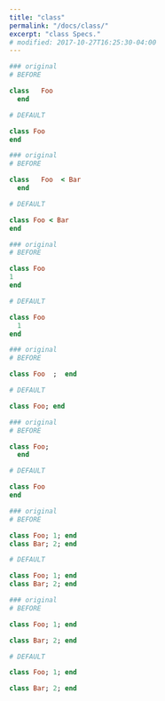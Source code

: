 ```yaml
---
title: "class"
permalink: "/docs/class/"
excerpt: "class Specs."
# modified: 2017-10-27T16:25:30-04:00
---
```

```ruby
### original
# BEFORE

class   Foo  
  end

```
```ruby
# DEFAULT

class Foo
end

```
```ruby
### original
# BEFORE

class   Foo  < Bar 
  end

```
```ruby
# DEFAULT

class Foo < Bar
end

```
```ruby
### original
# BEFORE

class Foo
1
end

```
```ruby
# DEFAULT

class Foo
  1
end

```
```ruby
### original
# BEFORE

class Foo  ;  end

```
```ruby
# DEFAULT

class Foo; end

```
```ruby
### original
# BEFORE

class Foo; 
  end

```
```ruby
# DEFAULT

class Foo
end

```
```ruby
### original
# BEFORE

class Foo; 1; end
class Bar; 2; end

```
```ruby
# DEFAULT

class Foo; 1; end
class Bar; 2; end

```
```ruby
### original
# BEFORE

class Foo; 1; end

class Bar; 2; end

```
```ruby
# DEFAULT

class Foo; 1; end

class Bar; 2; end
```
